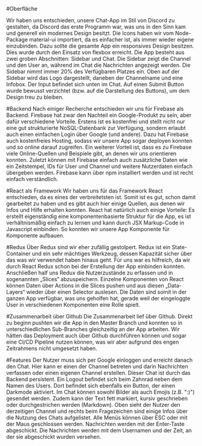 #Oberfläche

Wir haben uns entschieden, unsere Chat-App im Stil von Discord zu gestalten, da Discord das erste Programm war, was uns in den Sinn kam und generell ein modernes Design besitzt. Die Icons haben wir vom Node-Package material-ui importiert, da es einfacher ist, als immer wieder eigene einzubinden. Dazu sollte die gesamte App ein responsives Design besitzen. Dies wurde durch den Einsatz von flexbox erreicht. Die App besteht aus zwei groben Abschnitten: Sidebar und Chat. Die Sidebar zeigt die Channel und den User an, während im Chat die Nachrichten angezeigt werden. Die Sidebar nimmt immer 20% des Verfügbaren Platzes ein. Oben auf der Sidebar wird das Logo dargestellt, daneben der Channelname und eine Infobox. Der Input befindet sich unten im Chat. Auf einen Submit Button wurde bewusst verzichtet (bzw. auf die Darstellung des Buttons), um dem Design treu zu bleiben.

#Backend
Nach einiger Recherche entschieden wir uns für Firebase als Backend. Firebase hat zwar den Nachteil ein Google-Produkt zu sein, aber dafür verschiedene Vorteile. Erstens ist es kostenfrei und stellt nicht nur eine gut strukturierte NoSQL-Datenbank zur Verfügung, sondern erlaubt auch einen einfachen Login über Google (und andere). Dazu hat Firebase auch kostenfreies Hosting, sodass wir unsere App sogar deployen konnten und so online darauf zugreifen. Ein weiterer Vorteil ist, dass es zu Firebase viele Online-Quellen und Beispiele gibt, an denen wir uns orientieren konnten. Zuletzt können mit Firebase einfach auch zusätzliche Daten wie ein Zeitstempel, IDs für User und Channel und weitere Nutzerdaten einfach übergeben werden. Firebase kann über npm installiert werden und ist recht einfach verständlich.

#React als Framework
Wir haben uns für das Framework React entschieden, da es eines der verbreitetsten ist. Somit ist es gut, schon damit gearbeitet zu haben und es gibt auch hier einige Quellen, aus denen wir Infos und Hilfe erhalten konnten. React hat natürlich auch einige Vorteile: Es erstellt eigenständig eine komponentenbasierte Struktur für die App, es ist verhältnismäßig einfach zu lernen und kann durch JSX Markup-Code in Javascript einbinden. So konnten wir unsere App Komponente für Komponente aufbauen. 

#Redux
Über Redux sind wir eher zufällig gestolpert. Redux ist ein State-Container und ein sehr mächtiges Werkzeug, dessen Kapazität sicher über das was wir verwendet haben hinaus geht. Für uns war es hilfreich, da wir durch React Redux schon bei der Erstellung der App einbinden konnten. Anschließen half uns Redux die Nutzerzustände zu erfassen und in sogenannten „Slices“ abzuspeichern. Einzelne Komponenten von React können Daten über Actions in die Slices pushen und aus diesen „Data-Layers“ wieder über einen Selector auslesen. Die Daten sind somit in der ganzen App verfügbar, was uns geholfen hat, gerade weil der eingeloggte User in verschiedenen Komponenten eine Rolle spielt.
	
#Zusammenarbeit über Github
Die Zusammenarbeit lief über Github. Direkt zu beginn pushten wir die App in den Master Branch und konnten so in unterschiedlichen Sub-Branches gleichzeitig an der App arbeiten. Wir hätten das Deployment auch über Github durchführen können und sogar eine CI/CD Pipeline nutzen können, was wir aber aufgrund des engen Zeitrahmens nicht umgesetzt haben.
	
#Features
Der Nutzer muss sich per Google einloggen und erreicht danach den Chat. Hier kann er einen der Channel betreten und darin Nachrichten verfassen oder einen eigenen Channel erstellen. Dieser Chat ist durch das Backend persistent. Ein Logout befindet sich beim Zahnrad neben dem Namen des Users. Dort befindet sich ebenfalls ein Button, der einen Darkmode aktiviert. Im Chat können sowohl Bilder als auch Emojis (z.B. ":)") gesendet werden. Zudem kann der Text fett markiert, kursiv geschrieben oder durchgestrichen werden (Markdown). Oben sieht der Nutzer den derzeitigen Channel und rechts beim Fragezeichen sind einige Infos über die Nutzung des Chats aufgelistet. Alle Menüs können über ESC oder mit der Maus geschlossen werden. Nachrichten werden mit der Enter-Taste abgeschickt. Die Nachrichten werden mit dem Usernamen und der Zeit, an der sie abgeschickt wurden versehen.